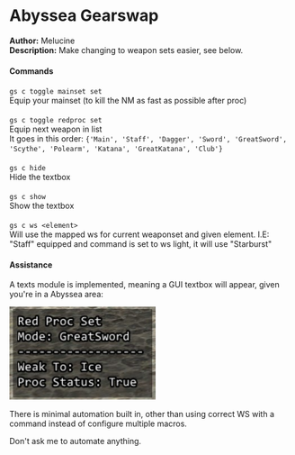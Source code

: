 # Abyssea Gearswap

**Author:** Melucine
<br/>
**Description:** Make changing to weapon sets easier, see below.
<br/>

#### Commands

`gs c toggle mainset set` <br> Equip your mainset (to kill the NM as fast as possible after proc)<br>
<br>
`gs c toggle redproc set` <br>Equip next weapon in list<br>
It goes in this order: `{'Main', 'Staff', 'Dagger', 'Sword', 'GreatSword', 'Scythe', 'Polearm', 'Katana', 'GreatKatana', 'Club'}`<br>
<br>
`gs c hide`<br>
Hide the textbox
<br><br>
`gs c show`<br>
Show the textbox
<br><br>
`gs c ws <element>`<br>
Will use the mapped ws for current weaponset and given element. I.E: "Staff" equipped and command is set to ws light, it will use "Starburst"


#### Assistance

A texts module is implemented, meaning a GUI textbox will appear, given you're in a Abyssea area:

![textbox](https://github.com/johan-sorman/Windower-addons/blob/main/addons/GearSwap/data/nin_demo.jpg?raw=true)

There is minimal automation built in, other than using correct WS with a command instead of configure multiple macros. 

Don't ask me to automate anything. 

